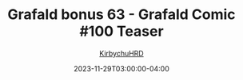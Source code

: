 ---
title: "Grafald bonus 63 - Grafald Comic #100 Teaser"
type: "image"
date: 2023-11-29T03:00:00-04:00
draft: false
categories:
- blog
- projects
- grafald
image_path: "../img/2023/bonus_63.png"
alt_text: ""
author: "[KirbychuHRD](https://cohost.org/KirbychuHRD)"
---